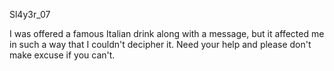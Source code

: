 Sl4y3r_07

I was offered a famous Italian drink along with a message, but it affected me in such a way that I couldn't decipher it. Need your help and please don't make excuse if you can't.
